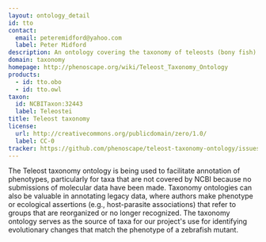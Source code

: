 ```yaml
---
layout: ontology_detail
id: tto
contact:
  email: peteremidford@yahoo.com
  label: Peter Midford
description: An ontology covering the taxonomy of teleosts (bony fish)
domain: taxonomy
homepage: http://phenoscape.org/wiki/Teleost_Taxonomy_Ontology
products:
  - id: tto.obo
  - id: tto.owl
taxon:
  id: NCBITaxon:32443
  label: Teleostei
title: Teleost taxonomy
license:
  url: http://creativecommons.org/publicdomain/zero/1.0/
  label: CC-0
tracker: https://github.com/phenoscape/teleost-taxonomy-ontology/issues
---
```


The Teleost taxonomy ontology is being used to facilitate annotation of phenotypes, particularly for taxa that are not covered by NCBI because no submissions of molecular data have been made. Taxonomy ontologies can also be valuable in annotating legacy data, where authors make phenotype or ecological assertions (e.g., host-parasite associations) that refer to groups that are reorganized or no longer recognized. The taxonomy ontology serves as the source of taxa for our project's use for identifying evolutionary changes that match the phenotype of a zebrafish mutant.
